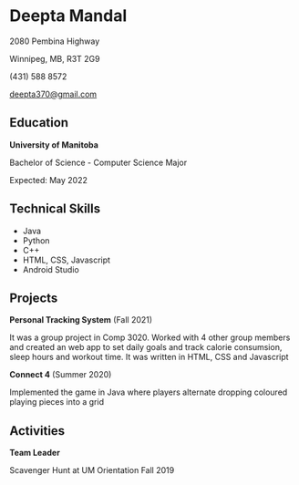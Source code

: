 
# **Deepta Mandal**

2080 Pembina Highway

Winnipeg, MB, R3T 2G9

(431) 588 8572

deepta370@gmail.com

## Education

**University of Manitoba**

Bachelor of Science - Computer Science Major

Expected: May 2022

## Technical Skills

* Java
* Python
* C++
* HTML, CSS, Javascript
* Android Studio

## Projects

**Personal Tracking System** (Fall 2021)

It was a group project in Comp 3020. Worked with  4 other group members and created an web app to set daily goals and track calorie consumsion, sleep hours and workout time. It was written in HTML, CSS and Javascript

**Connect 4** (Summer 2020)

Implemented the game in Java where players alternate dropping coloured playing pieces into a grid

## Activities

**Team Leader**

Scavenger Hunt at UM Orientation Fall 2019

